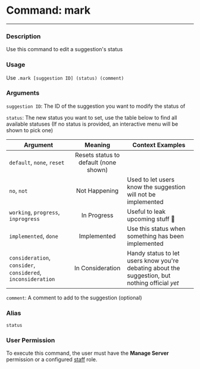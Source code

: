 # Command: mark
---
### Description
Use this command to edit a suggestion's status

### Usage
Use `.mark [suggestion ID] (status) (comment)`

### Arguments

`suggestion ID`: The ID of the suggestion you want to modify the status of

`status`: The new status you want to set, use the table below to find all available statuses (If no status is provided, an interactive menu will be shown to pick one)

| Argument              |                Meaning                |                 Context Examples                                                                         |
|-----------------------|:-------------------------------------:|-------------------------------------------------------------------|
| `default`, `none`, `reset`     | Resets status to default (none shown) |                                                                                                          |
| `no`, `not`                  | Not Happening                         | Used to let users know the suggestion will not be implemented                                            |
| `working`, `progress`, `inprogress` | In Progress                           | Useful to leak upcoming stuff 👀                                                                        |
| `implemented`, `done` | Implemented                           | Use this status when something has been implemented                                                      |
| `consideration`, `consider`, `considered`, `inconsideration`       | In Consideration                      | Handy status to let users know you're debating about the suggestion, but nothing official *yet*          |


`comment`: A comment to add to the suggestion (optional)


### Alias
`status`

### User Permission
To execute this command, the user must have the **Manage Server** permission or a configured [staff](/config/staffroles.md) role.
